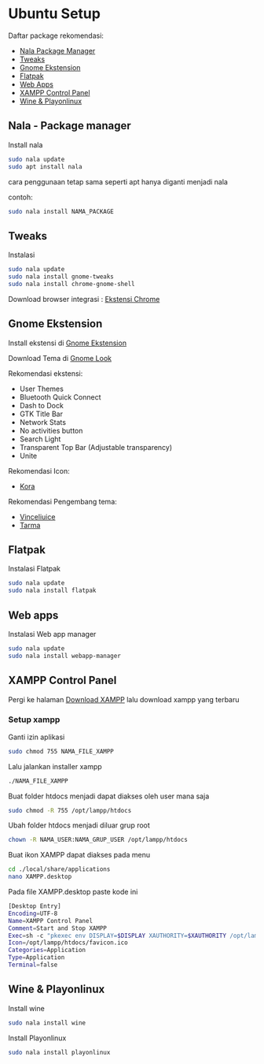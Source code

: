 
# Ubuntu Setup
  Daftar package rekomendasi:
- [Nala Package Manager](https://github.com/billiyagi/Linux-Ubuntu-Setup#nala---package-manager)
- [Tweaks](https://github.com/billiyagi/Linux-Ubuntu-Setup#tweaks)
- [Gnome Ekstension](https://github.com/billiyagi/Linux-Ubuntu-Setup#gnome-ekstension)
- [Flatpak](https://github.com/billiyagi/Linux-Ubuntu-Setup#flatpak)
- [Web Apps](https://github.com/billiyagi/Linux-Ubuntu-Setup#web-apps)
- [XAMPP Control Panel](https://github.com/billiyagi/Linux-Ubuntu-Setup#xampp-control-panel)
- [Wine & Playonlinux](https://github.com/billiyagi/Linux-Ubuntu-Setup#wine--playonlinux)


## Nala - Package manager
Install nala 

```bash
sudo nala update
sudo apt install nala
```

cara penggunaan tetap sama seperti apt hanya diganti menjadi nala

contoh:
```bash
sudo nala install NAMA_PACKAGE
```
## Tweaks
Instalasi

```bash
sudo nala update
sudo nala install gnome-tweaks
sudo nala install chrome-gnome-shell
```

Download browser integrasi :
[Ekstensi Chrome](https://chrome.google.com/webstore/detail/gnome-shell-integration/gphhapmejobijbbhgpjhcjognlahblep?hl=en-US)

## Gnome Ekstension

Install ekstensi di [Gnome Ekstension](https://extensions.gnome.org/)

Download Tema di [Gnome Look](https://www.gnome-look.org/)


Rekomendasi ekstensi: 
- User Themes
- Bluetooth Quick Connect
- Dash to Dock
- GTK Title Bar
- Network Stats
- No activities button
- Search Light
- Transparent Top Bar (Adjustable transparency)
- Unite

Rekomendasi Icon:
- [Kora](https://www.gnome-look.org/p/1256209/)

Rekomendasi Pengembang tema:
- [Vinceliuice](https://www.gnome-look.org/u/vinceliuice)
- [Tarma](https://www.gnome-look.org/u/tarma)

## Flatpak

Instalasi Flatpak
```bash
sudo nala update
sudo nala install flatpak
```


## Web apps
Instalasi Web app manager

```bash
sudo nala update
sudo nala install webapp-manager
```
## XAMPP Control Panel

Pergi ke halaman [Download XAMPP](https://www.apachefriends.org/download.html) lalu download xampp yang terbaru


### Setup xampp
Ganti izin aplikasi

```bash
sudo chmod 755 NAMA_FILE_XAMPP
```

Lalu jalankan installer xampp

```bash
./NAMA_FILE_XAMPP
```

Buat folder htdocs menjadi dapat diakses oleh user mana saja

```bash
sudo chmod -R 755 /opt/lampp/htdocs
```

Ubah folder htdocs menjadi diluar grup root

```bash
chown -R NAMA_USER:NAMA_GRUP_USER /opt/lampp/htdocs
```

Buat ikon XAMPP dapat diakses pada menu

```bash
cd ./local/share/applications
nano XAMPP.desktop
```

Pada file XAMPP.desktop paste kode ini

```bash
[Desktop Entry]
Encoding=UTF-8
Name=XAMPP Control Panel
Comment=Start and Stop XAMPP
Exec=sh -c "pkexec env DISPLAY=$DISPLAY XAUTHORITY=$XAUTHORITY /opt/lampp/manager-linux-x64.run"
Icon=/opt/lampp/htdocs/favicon.ico
Categories=Application
Type=Application
Terminal=false
```
## Wine & Playonlinux

Install wine

```bash
sudo nala install wine
```

Install Playonlinux

```bash
sudo nala install playonlinux
```
